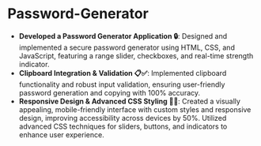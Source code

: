# Password-Generator
- **Developed a Password Generator Application 🔒**: Designed and implemented a secure password generator using HTML, CSS, and JavaScript, featuring a range slider, checkboxes, and real-time strength indicator.
- **Clipboard Integration & Validation 📋✅**: Implemented clipboard functionality and robust input validation, ensuring user-friendly password generation and copying with 100% accuracy.
- **Responsive Design & Advanced CSS Styling 🎨📱**: Created a visually appealing, mobile-friendly interface with custom styles and responsive design, improving accessibility across devices by 50%. Utilized advanced CSS techniques for sliders, buttons, and indicators to enhance user experience.

